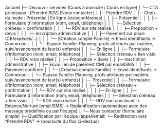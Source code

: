 Accueil
├─ Découvrir services (Cours à domicile / Cours en ligne)
│  └─ CTA principaux : [Prendre RDV]  [Nous contacter]
│
├─ Prendre RDV
│  ├─ Choix du mode : Présentiel | En ligne (visioconférence)
│  │  ├─ Présentiel 
│  │  │  ├─ Formulaire d'information (nom, email, téléphone)
│  │  │  ├─ Sélection créneau + confirmation
│  │  │  └─ RDV sur site réalisé
│  │  │     ├─ Proposition + devis
│  │  │     ├─ Inscription administrative
│  │  │     ├─ Paiement sur place (CB/espèces/…)
│  │  │     └─ [Création compte Famille] → Envoi identifiants → Connexion
│  │  │        └─ Espace Famille: Planning, profs attribués par matière, suivi/avancement de leur(s) enfant(s)
│  │  └─ En ligne
│  │     ├─ Formulaire d'information (nom, email, téléphone) 
│  │     ├─ Sélection créneau + lien visio
│  │     └─ RDV visio réalisé
│  │        ├─ Proposition + devis
│  │        ├─ Inscription administrative
│  │        ├─ Envoi lien de paiement CMI par email/SMS
│  │        ├─ Paiement confirmé
│  │        └─ [Création compte Famille] → Envoi identifiants → Connexion
│  │           └─ Espace Famille: Planning, profs attribués par matière, suivi/avancement de leur(s) enfant(s)
│  ├─ Présentiel
│  │  ├─ Formulaire d'information (nom, email, téléphone)
│  │  ├─ Sélection créneau + confirmation
│  │  └─ RDV sur site réalisé
│  │
│  ├─ En ligne
│  │  ├─ Formulaire d'information (nom, email, téléphone) 
│  │  ├─ Sélection créneau + lien visio
│  │  └─ RDV visio réalisé
│  │
│  └─ RDV non concluant → Relance/Nurture (email/SMS) → Replanification (automatique avec des message prédefinie ou par l'équipe)
│
└─ Nous contacter (formulaire simple)
   ├─ Qualification par l’équipe (appel/email)
   └─ Redirection vers “Prendre RDV” → (poursuite du flux ci-dessus)